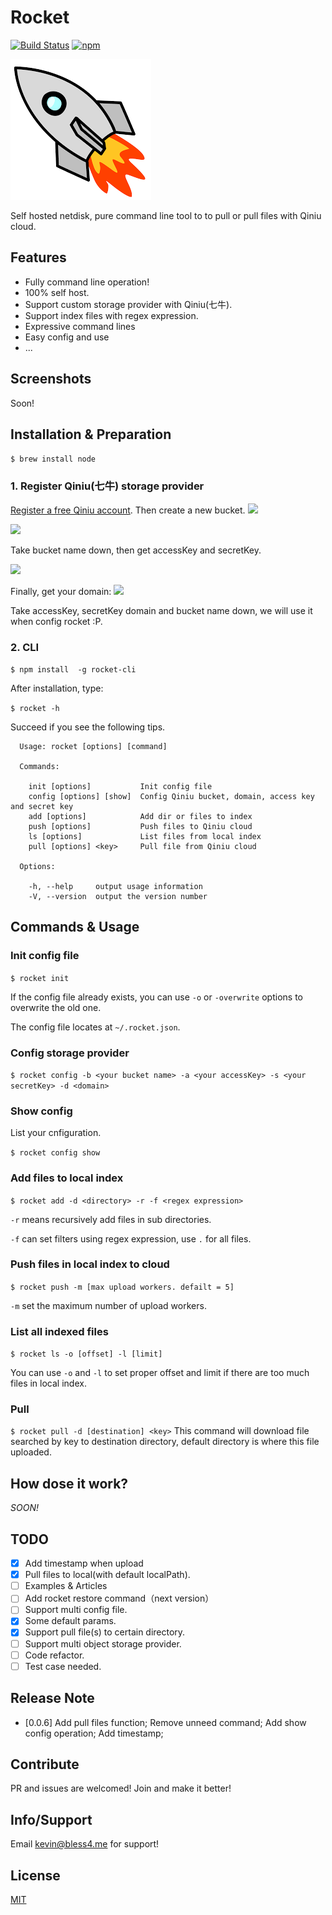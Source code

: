 Rocket
==================
[![Build Status](https://travis-ci.org/KevinOfNeu/rocket.svg?branch=master)](https://travis-ci.org/KevinOfNeu/rocket)
[![npm](https://img.shields.io/npm/l/express.svg)]()


![logo](./rocket.png)

Self hosted netdisk, pure command line tool to to pull or pull  files with Qiniu cloud.

## Features
- Fully command line operation!
- 100% self host.
- Support custom storage provider with Qiniu(七牛).
- Support index files with regex expression.
- Expressive command lines
- Easy config and use
- ...

## Screenshots
Soon!

## Installation & Preparation
`$ brew install node`

### 1. Register Qiniu(七牛) storage provider
[Register a free Qiniu account](http://www.qiniu.com/). Then create a new bucket.
![](http://7xr586.com1.z0.glb.clouddn.com/images/mjqq2.jpg)

![](http://7xr586.com1.z0.glb.clouddn.com/images/r8afv.jpg)

Take bucket name down, then get accessKey and secretKey.

![](http://7xr586.com1.z0.glb.clouddn.com/images/7625i.jpg)

Finally, get your domain:
![](http://7xr586.com1.z0.glb.clouddn.com/images/uijo8.jpg)

Take accessKey, secretKey domain and bucket name down, we will use it when config rocket :P.

### 2. CLI

`$ npm install  -g rocket-cli`

After installation, type:

`$ rocket -h`

Succeed if you see the following tips.
```
  Usage: rocket [options] [command]

  Commands:

    init [options]           Init config file
    config [options] [show]  Config Qiniu bucket, domain, access key and secret key
    add [options]            Add dir or files to index
    push [options]           Push files to Qiniu cloud
    ls [options]             List files from local index
    pull [options] <key>     Pull file from Qiniu cloud

  Options:

    -h, --help     output usage information
    -V, --version  output the version number
```

## Commands & Usage

### Init config file
`$ rocket init`

If the config file already exists, you can use `-o` or `-overwrite` options to overwrite the old one.

The config file locates at `~/.rocket.json`.

### Config storage provider
`$ rocket config -b <your bucket name> -a <your accessKey> -s <your secretKey> -d <domain>`

### Show config
List your cnfiguration.

`$ rocket config show`

### Add files to local index
`$ rocket add -d <directory> -r -f <regex expression>`

`-r` means recursively add files in sub directories.

`-f` can set filters using regex expression, use `.` for all files.

### Push files in local index to cloud
`$ rocket push -m [max upload workers. defailt = 5]`

`-m` set the maximum number of upload workers.

### List all indexed files
`$ rocket ls -o [offset] -l [limit]`

You can use `-o` and `-l` to set proper offset and limit if there are too much files in local index.

### Pull
`$ rocket pull -d [destination] <key>`
This command will download  file searched by key to destination directory, default directory is where this file uploaded.

## How dose it work?
*SOON!*

## TODO
- [x] Add timestamp when upload
- [x] Pull files to local(with default localPath).
- [ ] Examples & Articles
- [ ] Add rocket restore command（next version）
- [ ] Support multi config file.
- [x] Some default params.
- [x] Support pull file(s) to certain directory.
- [ ] Support multi object storage provider.
- [ ] Code refactor.
- [ ] Test case needed.

## Release Note
- [0.0.6] Add pull files function; Remove unneed command; Add show config operation; Add timestamp;

## Contribute
PR and issues are welcomed! Join and make it better!

## Info/Support
Email kevin@bless4.me for support!

## License
[MIT](LICENSE)
